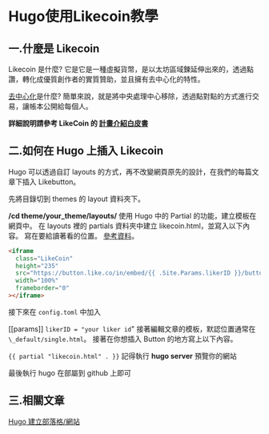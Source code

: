 # Hugo使用Likecoin教學


## 一.什麼是 Likecoin

Likecoin 是什麼? 它是它是一種虛擬貨幣，是以太坊區域鍊延伸出來的，透過點讚，轉化成優質創作者的實質贊助，並且擁有去中心化的特性。

[去中心化](https://zh.wikipedia.org/wiki/%E5%8E%BB%E4%B8%AD%E5%BF%83%E5%8C%96)是什麼? 簡單來說，就是將中央處理中心移除，透過點對點的方式進行交易，讓帳本公開給每個人。

**詳細說明請參考 LikeCoin 的 [計畫介紹白皮書](https://like.co/in/whitepaper)**

## 二.如何在 Hugo 上插入 Likecoin

Hugo 可以透過自訂 layouts 的方式，再不改變網頁原先的設計，在我們的每篇文章下插入 Likebutton。

先將目錄切到 themes 的 layout 資料夾下。

**/cd theme/your_theme/layouts/**
使用 Hugo 中的 Partial 的功能，建立模板在網頁中。 在 layouts 裡的 partials 資料夾中建立 likecoin.html，並寫入以下內容。 寫在要給讀著看的位置。 [參考資料](https://gohugo.io/templates/partials/)。

```html
<iframe
  class="LikeCoin"
  height="235"
  src="https://button.like.co/in/embed/{{ .Site.Params.likerID }}/button?referrer={{ .Permalink }}"
  width="100%"
  frameborder="0"
></iframe>
```

接下來在 `config.toml` 中加入

[[params]]
`likerID = "your liker id`"
接著編輯文章的模板，默認位置通常在`\_default/single.html`。 接著在你想插入 Button 的地方寫上以下內容。

`{{ partial "likecoin.html" . }}`
記得執行 **hugo server** 預覽你的網站

最後執行 hugo 在部屬到 github 上即可

## 三.相關文章

[Hugo 建立部落格/網站](https://yang-lin94.github.io/hugo-webside/)


